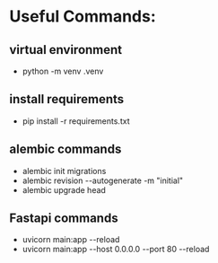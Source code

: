 
# Useful Commands:
## virtual environment
- python -m venv .venv

## install requirements
- pip install -r requirements.txt

## alembic commands
- alembic init migrations
- alembic revision --autogenerate -m "initial"
- alembic upgrade head

## Fastapi commands
- uvicorn main:app --reload
- uvicorn main:app --host 0.0.0.0 --port 80 --reload


